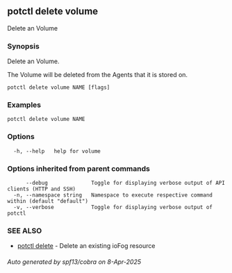 ## potctl delete volume

Delete an Volume

### Synopsis

Delete an Volume.

The Volume will be deleted from the Agents that it is stored on.

```
potctl delete volume NAME [flags]
```

### Examples

```
potctl delete volume NAME
```

### Options

```
  -h, --help   help for volume
```

### Options inherited from parent commands

```
      --debug              Toggle for displaying verbose output of API clients (HTTP and SSH)
  -n, --namespace string   Namespace to execute respective command within (default "default")
  -v, --verbose            Toggle for displaying verbose output of potctl
```

### SEE ALSO

* [potctl delete](potctl_delete.md)	 - Delete an existing ioFog resource

###### Auto generated by spf13/cobra on 8-Apr-2025
